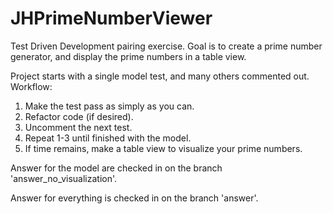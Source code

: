 JHPrimeNumberViewer
===================

Test Driven Development pairing exercise.  Goal is to create a prime
number generator, and display the prime numbers in a table view.

Project starts with a single model test, and many others commented out.
Workflow:
1. Make the test pass as simply as you can.
2. Refactor code (if desired).
3. Uncomment the next test.
4. Repeat 1-3 until finished with the model.
5. If time remains, make a table view to visualize your prime numbers.

Answer for the model are checked in on the branch
'answer_no_visualization'.

Answer for everything is checked in on the branch 'answer'.


